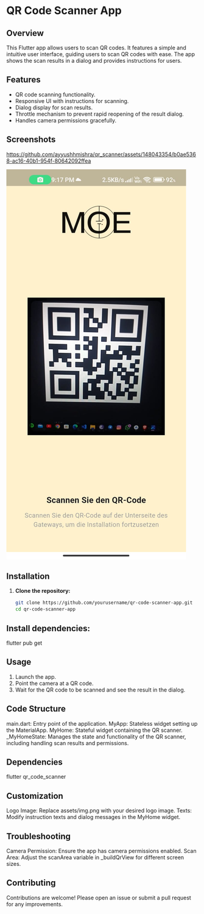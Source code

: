 # QR Code Scanner App

## Overview

This Flutter app allows users to scan QR codes. It features a simple and intuitive user interface, guiding users to scan QR codes with ease. The app shows the scan results in a dialog and provides instructions for users.

## Features

- QR code scanning functionality.
- Responsive UI with instructions for scanning.
- Dialog display for scan results.
- Throttle mechanism to prevent rapid reopening of the result dialog.
- Handles camera permissions gracefully.

## Screenshots


https://github.com/ayyushhmishra/qr_scanner/assets/148043354/b0ae5368-ac16-40b1-954f-80642092ffea



![QR Scanner](assets/qr%20screenshot.jpg)

## Installation

1. **Clone the repository:**
   ```bash
   git clone https://github.com/yourusername/qr-code-scanner-app.git
   cd qr-code-scanner-app

## Install dependencies:

flutter pub get

## Usage

1. Launch the app.
2. Point the camera at a QR code.
3. Wait for the QR code to be scanned and see the result in the dialog.

## Code Structure

main.dart: Entry point of the application.
MyApp: Stateless widget setting up the MaterialApp.
MyHome: Stateful widget containing the QR scanner.
_MyHomeState: Manages the state and functionality of the QR scanner, including handling scan results and permissions.

## Dependencies

flutter
qr_code_scanner

## Customization

Logo Image: Replace assets/img.png with your desired logo image.
Texts: Modify instruction texts and dialog messages in the MyHome widget.

## Troubleshooting

Camera Permission: Ensure the app has camera permissions enabled.
Scan Area: Adjust the scanArea variable in _buildQrView for different screen sizes.

## Contributing

Contributions are welcome! Please open an issue or submit a pull request for any improvements.
